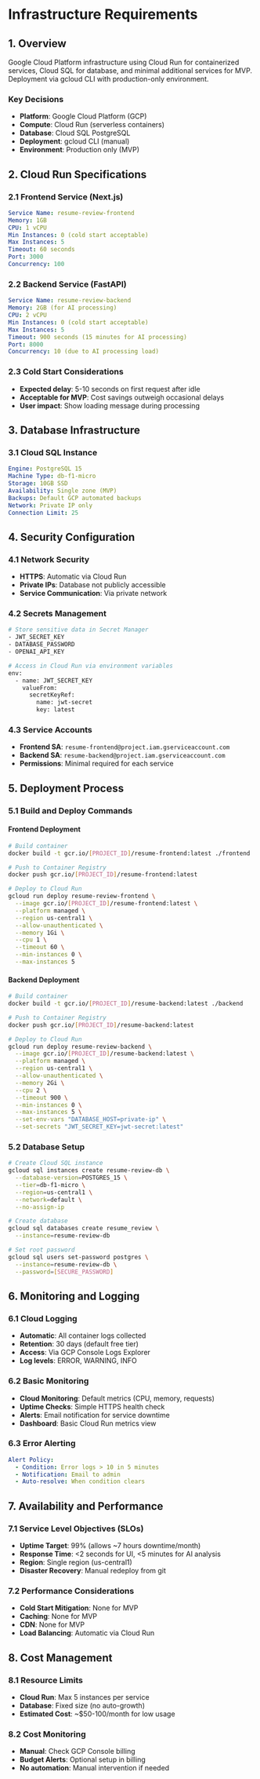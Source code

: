 # Infrastructure Requirements

## 1. Overview
Google Cloud Platform infrastructure using Cloud Run for containerized services, Cloud SQL for database, and minimal additional services for MVP. Deployment via gcloud CLI with production-only environment.

### Key Decisions
- **Platform**: Google Cloud Platform (GCP)
- **Compute**: Cloud Run (serverless containers)
- **Database**: Cloud SQL PostgreSQL
- **Deployment**: gcloud CLI (manual)
- **Environment**: Production only (MVP)

## 2. Cloud Run Specifications

### 2.1 Frontend Service (Next.js)
```yaml
Service Name: resume-review-frontend
Memory: 1GB
CPU: 1 vCPU
Min Instances: 0 (cold start acceptable)
Max Instances: 5
Timeout: 60 seconds
Port: 3000
Concurrency: 100
```

### 2.2 Backend Service (FastAPI)
```yaml
Service Name: resume-review-backend
Memory: 2GB (for AI processing)
CPU: 2 vCPU
Min Instances: 0 (cold start acceptable)
Max Instances: 5
Timeout: 900 seconds (15 minutes for AI processing)
Port: 8000
Concurrency: 10 (due to AI processing load)
```

### 2.3 Cold Start Considerations
- **Expected delay**: 5-10 seconds on first request after idle
- **Acceptable for MVP**: Cost savings outweigh occasional delays
- **User impact**: Show loading message during processing

## 3. Database Infrastructure

### 3.1 Cloud SQL Instance
```yaml
Engine: PostgreSQL 15
Machine Type: db-f1-micro
Storage: 10GB SSD
Availability: Single zone (MVP)
Backups: Default GCP automated backups
Network: Private IP only
Connection Limit: 25
```

## 4. Security Configuration

### 4.1 Network Security
- **HTTPS**: Automatic via Cloud Run
- **Private IPs**: Database not publicly accessible
- **Service Communication**: Via private network

### 4.2 Secrets Management
```bash
# Store sensitive data in Secret Manager
- JWT_SECRET_KEY
- DATABASE_PASSWORD
- OPENAI_API_KEY

# Access in Cloud Run via environment variables
env:
  - name: JWT_SECRET_KEY
    valueFrom:
      secretKeyRef:
        name: jwt-secret
        key: latest
```

### 4.3 Service Accounts
- **Frontend SA**: `resume-frontend@project.iam.gserviceaccount.com`
- **Backend SA**: `resume-backend@project.iam.gserviceaccount.com`
- **Permissions**: Minimal required for each service

## 5. Deployment Process

### 5.1 Build and Deploy Commands

#### Frontend Deployment
```bash
# Build container
docker build -t gcr.io/[PROJECT_ID]/resume-frontend:latest ./frontend

# Push to Container Registry
docker push gcr.io/[PROJECT_ID]/resume-frontend:latest

# Deploy to Cloud Run
gcloud run deploy resume-review-frontend \
  --image gcr.io/[PROJECT_ID]/resume-frontend:latest \
  --platform managed \
  --region us-central1 \
  --allow-unauthenticated \
  --memory 1Gi \
  --cpu 1 \
  --timeout 60 \
  --min-instances 0 \
  --max-instances 5
```

#### Backend Deployment
```bash
# Build container
docker build -t gcr.io/[PROJECT_ID]/resume-backend:latest ./backend

# Push to Container Registry
docker push gcr.io/[PROJECT_ID]/resume-backend:latest

# Deploy to Cloud Run
gcloud run deploy resume-review-backend \
  --image gcr.io/[PROJECT_ID]/resume-backend:latest \
  --platform managed \
  --region us-central1 \
  --allow-unauthenticated \
  --memory 2Gi \
  --cpu 2 \
  --timeout 900 \
  --min-instances 0 \
  --max-instances 5 \
  --set-env-vars "DATABASE_HOST=private-ip" \
  --set-secrets "JWT_SECRET_KEY=jwt-secret:latest"
```

### 5.2 Database Setup
```bash
# Create Cloud SQL instance
gcloud sql instances create resume-review-db \
  --database-version=POSTGRES_15 \
  --tier=db-f1-micro \
  --region=us-central1 \
  --network=default \
  --no-assign-ip

# Create database
gcloud sql databases create resume_review \
  --instance=resume-review-db

# Set root password
gcloud sql users set-password postgres \
  --instance=resume-review-db \
  --password=[SECURE_PASSWORD]
```

## 6. Monitoring and Logging

### 6.1 Cloud Logging
- **Automatic**: All container logs collected
- **Retention**: 30 days (default free tier)
- **Access**: Via GCP Console Logs Explorer
- **Log levels**: ERROR, WARNING, INFO

### 6.2 Basic Monitoring
- **Cloud Monitoring**: Default metrics (CPU, memory, requests)
- **Uptime Checks**: Simple HTTPS health check
- **Alerts**: Email notification for service downtime
- **Dashboard**: Basic Cloud Run metrics view

### 6.3 Error Alerting
```yaml
Alert Policy:
  - Condition: Error logs > 10 in 5 minutes
  - Notification: Email to admin
  - Auto-resolve: When condition clears
```

## 7. Availability and Performance

### 7.1 Service Level Objectives (SLOs)
- **Uptime Target**: 99% (allows ~7 hours downtime/month)
- **Response Time**: <2 seconds for UI, <5 minutes for AI analysis
- **Region**: Single region (us-central1)
- **Disaster Recovery**: Manual redeploy from git

### 7.2 Performance Considerations
- **Cold Start Mitigation**: None for MVP
- **Caching**: None for MVP
- **CDN**: None for MVP
- **Load Balancing**: Automatic via Cloud Run

## 8. Cost Management

### 8.1 Resource Limits
- **Cloud Run**: Max 5 instances per service
- **Database**: Fixed size (no auto-growth)
- **Estimated Cost**: ~$50-100/month for low usage

### 8.2 Cost Monitoring
- **Manual**: Check GCP Console billing
- **Budget Alerts**: Optional setup in billing
- **No automation**: Manual intervention if needed